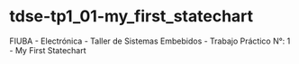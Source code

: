 # tdse-tp1_01-my_first_statechart
FIUBA - Electrónica - Taller de Sistemas Embebidos - Trabajo Práctico N°: 1 - My First Statechart
